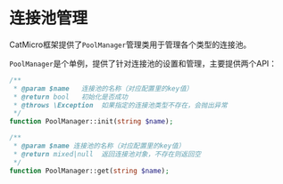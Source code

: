 # 连接池管理

CatMicro框架提供了`PoolManager`管理类用于管理各个类型的连接池。

`PoolManager`是个单例，提供了针对连接池的设置和管理，主要提供两个API：

```php
/**
 * @param $name   连接池的名称（对应配置里的key值）
 * @return bool   初始化是否成功
 * @throws \Exception  如果指定的连接池类型不存在，会抛出异常
 */
function PoolManager::init(string $name);
```


```php
/**
 * @param $name 连接池的名称（对应配置里的key值）
 * @return mixed|null  返回连接池对象，不存在则返回空
 */
function PoolManager::get(string $name);
```
